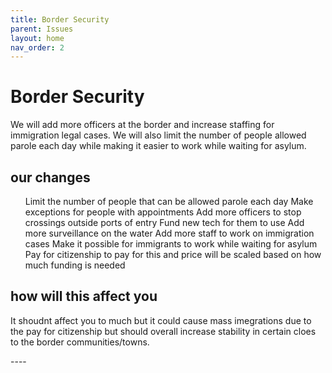 ```yaml
---
title: Border Security
parent: Issues
layout: home
nav_order: 2
---
```

<h1>Border Security</h1>

<p>We will add more officers at the border and increase staffing for immigration legal cases. We will also limit the number of people allowed parole each day while making it easier to work while waiting for asylum.</p>

<h2>our changes</h2>
<ul>
<il>Limit the number of people that can be allowed parole each day</il>
<il>Make exceptions for people with appointments</il>
<il>Add more officers to stop crossings outside ports of entry</il>
<il>Fund new tech for them to use</il>
<il>Add more surveillance on the water</il>
<il>Add more staff to work on immigration cases</il>
<il>Make it possible for immigrants to work while waiting for asylum</il>
<il>Pay for citizenship to pay for this and price will be scaled based on how much funding is needed</il>
</ul>
<h2>how will this affect you</h2>
<p>It shoudnt affect you to much but it could cause mass imegrations due to the pay for citizenship but should overall increase stability in certain cloes to the border communities/towns.</p>
----

